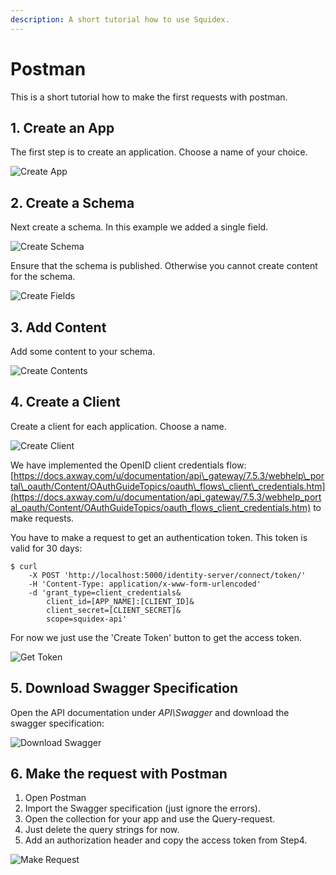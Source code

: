 ```yaml
---
description: A short tutorial how to use Squidex.
---
```


# Postman

This is a short tutorial how to make the first requests with postman.

## 1. Create an App

The first step is to create an application. Choose a name of your choice.

![Create App](../../.gitbook/assets/create-app.png)

## 2. Create a Schema

Next create a schema. In this example we added a single field.

![Create Schema](../../.gitbook/assets/create-schema.png)

Ensure that the schema is published. Otherwise you cannot create content for the schema.

![Create Fields](../../.gitbook/assets/create-fields.png)

## 3. Add Content

Add some content to your schema.

![Create Contents](../../.gitbook/assets/create-content.png)

## 4. Create a Client

Create a client for each application. Choose a name.

![Create Client](../../.gitbook/assets/create-client.png)

We have implemented the OpenID client credentials flow: [https://docs.axway.com/u/documentation/api\_gateway/7.5.3/webhelp\_portal\_oauth/Content/OAuthGuideTopics/oauth\_flows\_client\_credentials.htm](https://docs.axway.com/u/documentation/api_gateway/7.5.3/webhelp_portal_oauth/Content/OAuthGuideTopics/oauth_flows_client_credentials.htm) to make requests.

You have to make a request to get an authentication token. This token is valid for 30 days:

```text
$ curl
    -X POST 'http://localhost:5000/identity-server/connect/token/' 
    -H 'Content-Type: application/x-www-form-urlencoded' 
    -d 'grant_type=client_credentials&
        client_id=[APP_NAME]:[CLIENT_ID]&
        client_secret=[CLIENT_SECRET]&
        scope=squidex-api'
```

For now we just use the 'Create Token' button to get the access token.

![Get Token](../../.gitbook/assets/get-token.png)

## 5. Download Swagger Specification

Open the API documentation under _API\Swagger_ and download the swagger specification:

![Download Swagger](../../.gitbook/assets/download-swagger.png)

## 6. Make the request with Postman

1. Open Postman
2. Import the Swagger specification \(just ignore the errors\).
3. Open the collection for your app and use the Query-request.
4. Just delete the query strings for now.
5. Add an authorization header and copy the access token from Step4.

![Make Request](../../.gitbook/assets/make-request.png)

